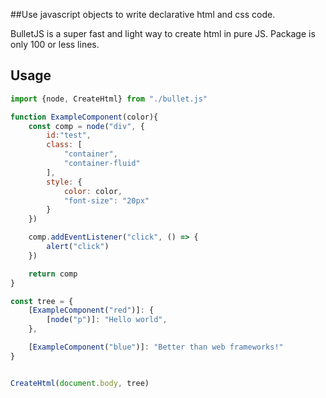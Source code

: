 ##Use javascript objects to write declarative html and css code.

BulletJS is a super fast and light way to create html in pure JS.
Package is only 100 or less lines.

## Usage

```javascript
import {node, CreateHtml} from "./bullet.js"

function ExampleComponent(color){
    const comp = node("div", {
        id:"test",
        class: [
            "container",
            "container-fluid"
        ], 
        style: {
            color: color,
            "font-size": "20px"
        }
    })

    comp.addEventListener("click", () => {
        alert("click")
    })

    return comp
}

const tree = {
    [ExampleComponent("red")]: {
        [node("p")]: "Hello world",
    },

    [ExampleComponent("blue")]: "Better than web frameworks!"
}


CreateHtml(document.body, tree)
```
